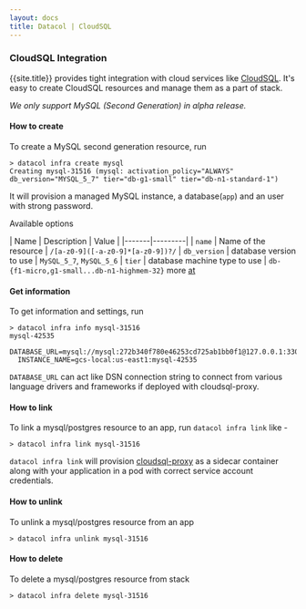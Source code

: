 ```yaml
---
layout: docs
title: Datacol | CloudSQL
---
```


### CloudSQL Integration

{{site.title}} provides tight integration with cloud services like [CloudSQL](https://cloud.google.com/sql/). It's easy to create CloudSQL resources and manage them as a part of stack.

_We only support MySQL (Second Generation) in alpha release._

#### How to create
  To create a MySQL second generation resource, run

    > datacol infra create mysql
    Creating mysql-31516 (mysql: activation_policy="ALWAYS" db_version="MYSQL_5_7" tier="db-g1-small" tier="db-n1-standard-1")

  It will provision a managed MySQL instance, a database(`app`) and an user with strong password.

Available options

| Name |  Description   |  Value | 
|-------|---------|
| `name` | Name of the resource | `/[a-z0-9]([-a-z0-9]*[a-z0-9])?/`
| `db_version` | database version to use | `MySQL_5_7`, `MySQL_5_6`
| `tier`  | database machine type to use | `db-{f1-micro,g1-small...db-n1-highmem-32}` more [at](https://cloud.google.com/sql/pricing#2nd-gen-instance-pricing)


#### Get information
  To get information and settings, run

    > datacol infra info mysql-31516
    mysql-42535
      DATABASE_URL=mysql://mysql:272b340f780e46253cd725ab1bb0f1@127.0.0.1:3306/app 
      INSTANCE_NAME=gcs-local:us-east1:mysql-42535

  `DATABASE_URL` can act like DSN connection string to connect from various language drivers and frameworks if deployed with cloudsql-proxy.

#### How to link
  To link a mysql/postgres resource to an app, run `datacol infra link` like -

    > datacol infra link mysql-31516

  `datacol infra link` will provision [cloudsql-proxy](https://github.com/GoogleCloudPlatform/cloudsql-proxy) as a sidecar container along with your application in a pod with correct service account credentials.

#### How to unlink

  To unlink a mysql/postgres resource from an app

    > datacol infra unlink mysql-31516

#### How to delete

  To delete a mysql/postgres resource from stack

    > datacol infra delete mysql-31516

